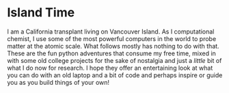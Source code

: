 # Island Time

I am a California transplant living on Vancouver Island. As I computational
chemist, I use some of the most powerful computers in the world to probe matter
at the atomic scale. What follows mostly has nothing to do with that. These are
the fun python adventures that consume my free time, mixed in with some old college
projects for the sake of nostalgia and just a *little* bit of what I do now for
research. I hope they offer an entertaining look at what you can do with
an old laptop and a bit of code and perhaps inspire or guide you as you build
things of your own!

